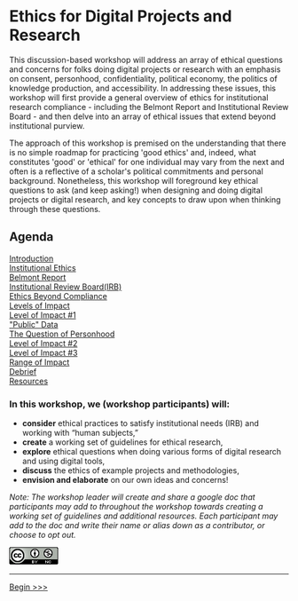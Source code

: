 
# Ethics for Digital Projects and Research 

This discussion-based workshop will address an array of ethical questions and concerns for folks doing digital projects or research with an emphasis on consent, personhood, confidentiality, political economy, the politics of knowledge production, and accessibility. In addressing these issues, this workshop will first provide a general overview of ethics for institutional research compliance - including the Belmont Report and Institutional Review Board - and then delve into an array of ethical issues that extend beyond institutional purview.  

The approach of this workshop is premised on the understanding that there is no simple roadmap for practicing 'good ethics' and, indeed, what constitutes 'good' or 'ethical' for one individual may vary from the next and often is a reflective of a scholar's political commitments and personal background.  Nonetheless, this workshop will foreground key ethical questions to ask (and keep asking!) when designing and doing digital projects or digital research, and key concepts to draw upon when thinking through these questions.  

## Agenda  

[Introduction](sections/introduction.md)  
[Institutional Ethics](sections/institutional.md)  
[Belmont Report](sections/belmont.md)  
[Institutional Review Board(IRB)](sections/irb.md)  
[Ethics Beyond Compliance](sections/beyond.md)  
[Levels of Impact](sections/levelsimpact.md)  
[Level of Impact #1](sections/impact1.md)  
["Public" Data](sections/public.md)  
[The Question of Personhood](sections/personhood.md)  
[Level of Impact #2](sections/impact2.md)  
[Level of Impact #3](sections/impact3.md)  
[Range of Impact](sections/range.md)  
[Debrief](sections/debrief.md)  
[Resources](sections/resources.md)  

### In this workshop, we (workshop participants) will:  

* **consider** ethical practices to satisfy institutional needs (IRB) and working with “human subjects,”
* **create** a working set of guidelines for ethical research,
* **explore** ethical questions when doing various forms of digital research and using digital tools,
* **discuss** the ethics of example projects and methodologies,
* **envision and elaborate** on our own ideas and concerns!  

*Note: The workshop leader will create and share a google doc that participants may add to throughout the workshop towards creating a working set of guidelines and additional resources. Each participant may add to the doc and write their name or alias down as a contributor, or choose to opt out.* 

![creative commons logo followed by cc symbols for attribution and non-commercial](images/cc2.png)  

******

[Begin >>>](sections/introduction.md)